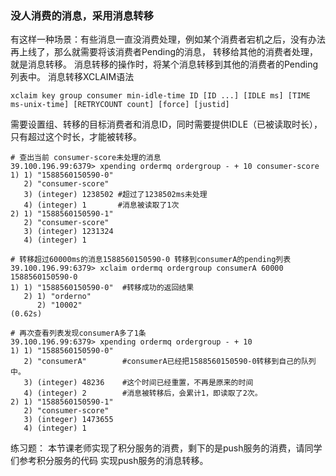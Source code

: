 


### 没人消费的消息，采用消息转移
有这样一种场景：有些消息一直没消费处理，例如某个消费者宕机之后，没有办法再上线了，那么就需要将该消费者Pending的消息，
转移给其他的消费者处理，就是消息转移。
消息转移的操作时，将某个消息转移到其他的消费者的Pending列表中。
消息转移XCLAIM语法
```
xclaim key group consumer min-idle-time ID [ID ...] [IDLE ms] [TIME ms-unix-time] [RETRYCOUNT count] [force] [justid]
```
需要设置组、转移的目标消费者和消息ID，同时需要提供IDLE（已被读取时长），只有超过这个时长，才能被转移。

```
# 查出当前 consumer-score未处理的消息
39.100.196.99:6379> xpending ordermq ordergroup - + 10 consumer-score
1) 1) "1588560150590-0"
   2) "consumer-score"
   3) (integer) 1238502 #超过了1238502ms未处理
   4) (integer) 1       #消息被读取了1次
2) 1) "1588560150590-1"
   2) "consumer-score"
   3) (integer) 1231324
   4) (integer) 1
   
# 转移超过60000ms的消息1588560150590-0 转移到consumerA的pending列表
39.100.196.99:6379> xclaim ordermq ordergroup consumerA 60000 1588560150590-0
1) 1) "1588560150590-0"  #转移成功的返回结果
   2) 1) "orderno"
      2) "10002"
(0.62s)

# 再次查看列表发现consumerA多了1条
39.100.196.99:6379> xpending ordermq ordergroup - + 10
1) 1) "1588560150590-0"
   2) "consumerA"        #consumerA已经把1588560150590-0转移到自己的队列中。
   3) (integer) 48236    #这个时间已经重置，不再是原来的时间
   4) (integer) 2        #消息被转移后，会累计1，即读取了2次。
2) 1) "1588560150590-1"
   2) "consumer-score"
   3) (integer) 1473655
   4) (integer) 1
```
练习题：
本节课老师实现了积分服务的消费，剩下的是push服务的消费，请同学们参考积分服务的代码 实现push服务的消息转移。



